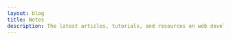 ```yaml
---
layout: blog
title: Notes
description: The latest articles, tutorials, and resources on web development, programming, and more.
---
```

